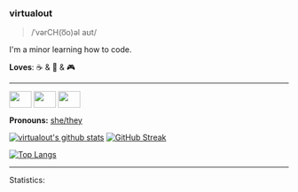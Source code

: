 ### virtualout
> /ˈvərCH(o͞o)əl aʊt/
> 
I'm a minor learning how to code.

**Loves**: ☕ & 🍫 & 🎮

-----
<p align="left">
<a href="https://twitter.com/ashexadecimal/" target="blank"><img align="center" src="https://cdn.jsdelivr.net/npm/simple-icons@3.0.1/icons/twitter.svg" alt="" height="30" width="40" /></a>
<a href="https://twitch.tv/sleepilylive" target="blank"><img align="center" src="https://cdn.jsdelivr.net/npm/simple-icons@3.0.1/icons/twitch.svg" alt="" height="30" width="40" /></a>
<a href="https://www.youtube.com/channel/UCVVgwKvv9UAbgsIWvYUSnkQ" target="blank"><img align="center" src="https://cdn.jsdelivr.net/npm/simple-icons@3.0.1/icons/youtube.svg" alt="" height="30" width="40" /></a>
</p>

**Pronouns:** [she/they](https://pronoun.is/she/:or/they)

[![virtualout's github stats](https://github-readme-stats.vercel.app/api?username=virtualout&theme=github_dark&show_icons=true)](https://github.com/anuraghazra/github-readme-stats)
[![GitHub Streak](http://github-readme-streak-stats.herokuapp.com?user=virtualout&theme=github-dark&date_format=M%20j%5B%2C%20Y%5D)](https://git.io/streak-stats)

[![Top Langs](https://github-readme-stats.vercel.app/api/top-langs/?username=virtualout&layout=compact&theme=github_dark)](https://github.com/anuraghazra/github-readme-stats)

-----

Statistics:

<!--START_SECTION:waka-->
<!--END_SECTION:waka-->

